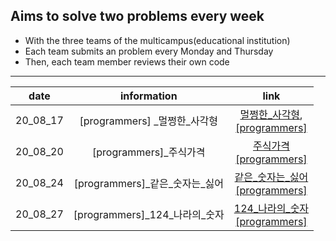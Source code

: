 ## Aims to solve two problems every week


* With the three teams of the multicampus(educational institution)
* Each team submits an problem every Monday and Thursday
* Then, each team member reviews their own code

---



|   date   |           information            |                             link                             |
| :------: | :------------------------------: | :----------------------------------------------------------: |
| 20_08_17 |  [programmers] \_멀쩡한_사각형   | [멀쩡한_사각형](https://github.com/nickhealthy/Algorithm/blob/master/20_08_17/[programmers]_멀쩡한_사각형.py), <br />[[programmers]](https://programmers.co.kr/learn/courses/30/lessons/62048) |
| 20_08_20 |      [programmers]_주식가격      | [주식가격](https://github.com/nickhealthy/Algorithm/blob/master/20_08_20/[programmers]_주식가격.py)<br />[[programmers]](https://programmers.co.kr/learn/courses/30/lessons/42584) |
| 20_08_24 | [programmers]\_같은\_숫자는_싫어 | [같은\_숫자는_싫어](https://github.com/nickhealthy/Algorithm/blob/master/20_08_24/[programmers]_같은_숫자는_싫어.py)<br />[[programmers]](https://programmers.co.kr/learn/courses/30/lessons/12906) |
| 20_08_27 | [programmers]\_124\_나라의_숫자  | [124\_나라의_숫자](https://github.com/nickhealthy/Algorithm/blob/master/20_08_27/[programmers]_124_나라의_숫자.py)<br />[[programmers]](https://programmers.co.kr/learn/courses/30/lessons/12899) |

